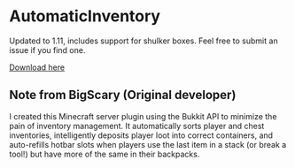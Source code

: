 # AutomaticInventory
Updated to 1.11, includes support for shulker boxes. Feel free to submit an issue if you find one.

[Download here](http://dl.bn-mc.net/AutomaticInventory.jar)

## Note from BigScary (Original developer)
I created this Minecraft server plugin using the Bukkit API to minimize the pain of inventory management.  It automatically sorts player and chest inventories, intelligently deposits player loot into correct containers, and auto-refills hotbar slots when players use the last item in a stack (or break a tool!) but have more of the same in their backpacks.
